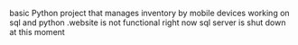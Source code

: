 basic Python project that manages inventory by mobile devices working on sql and python 
.website is not functional right now sql server is shut down at this moment
